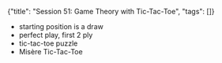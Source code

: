 {"title": "Session 51: Game Theory with Tic-Tac-Toe", "tags": []}
* starting position is a draw
* perfect play, first 2 ply
* tic-tac-toe puzzle
* Misère Tic-Tac-Toe

